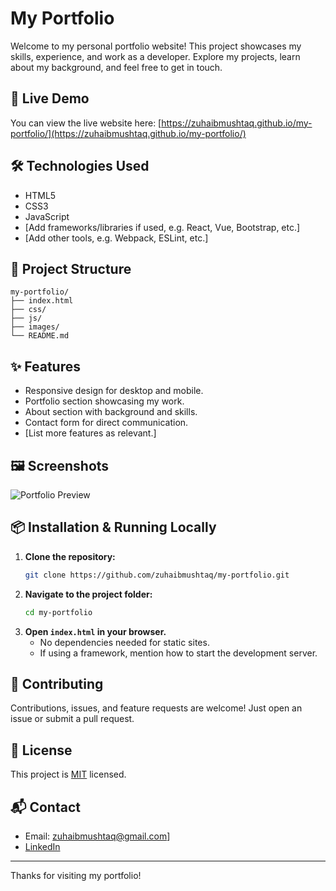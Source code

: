# My Portfolio

Welcome to my personal portfolio website! This project showcases my skills, experience, and work as a developer. Explore my projects, learn about my background, and feel free to get in touch.

## 🚀 Live Demo

You can view the live website here: [https://zuhaibmushtaq.github.io/my-portfolio/](https://zuhaibmushtaq.github.io/my-portfolio/)

## 🛠️ Technologies Used

- HTML5
- CSS3
- JavaScript
- [Add frameworks/libraries if used, e.g. React, Vue, Bootstrap, etc.]
- [Add other tools, e.g. Webpack, ESLint, etc.]

## 📁 Project Structure

```
my-portfolio/
├── index.html
├── css/
├── js/
├── images/
└── README.md
```

## ✨ Features

- Responsive design for desktop and mobile.
- Portfolio section showcasing my work.
- About section with background and skills.
- Contact form for direct communication.
- [List more features as relevant.]

## 🖼️ Screenshots

![Portfolio Preview](images/screenshot.png)

## 📦 Installation & Running Locally

1. **Clone the repository:**
   ```bash
   git clone https://github.com/zuhaibmushtaq/my-portfolio.git
   ```
2. **Navigate to the project folder:**
   ```bash
   cd my-portfolio
   ```
3. **Open `index.html` in your browser.**
   - No dependencies needed for static sites.
   - If using a framework, mention how to start the development server.

## 📝 Contributing

Contributions, issues, and feature requests are welcome!
Just open an issue or submit a pull request.

## 📄 License

This project is [MIT](LICENSE) licensed.

## 📬 Contact

- Email: zuhaibmushtaq@gmail.com]
- [LinkedIn](https://www.linkedin.com/in/zuhaibmushtaq)


---

Thanks for visiting my portfolio!
